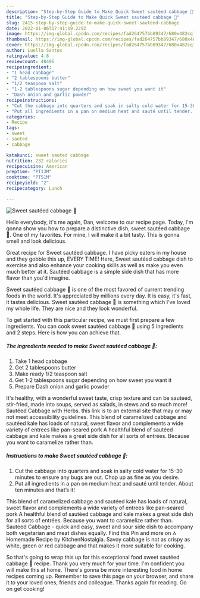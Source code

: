 ```yaml
---
description: "Step-by-Step Guide to Make Quick Sweet sautéed cabbage 🥬"
title: "Step-by-Step Guide to Make Quick Sweet sautéed cabbage 🥬"
slug: 2415-step-by-step-guide-to-make-quick-sweet-sauteed-cabbage
date: 2022-01-06T17:41:19.229Z
image: https://img-global.cpcdn.com/recipes/fad264757bb89347/680x482cq70/sweet-sauteed-cabbage-recipe-main-photo.jpg
thumbnail: https://img-global.cpcdn.com/recipes/fad264757bb89347/680x482cq70/sweet-sauteed-cabbage-recipe-main-photo.jpg
cover: https://img-global.cpcdn.com/recipes/fad264757bb89347/680x482cq70/sweet-sauteed-cabbage-recipe-main-photo.jpg
author: Luella Santos
ratingvalue: 4.8
reviewcount: 48496
recipeingredient:
- "1 head cabbage"
- "2 tablespoons butter"
- "1/2 teaspoon salt"
- "1-2 tablespoons sugar depending on how sweet you want it"
- "Dash onion and garlic powder"
recipeinstructions:
- "Cut the cabbage into quarters and soak in salty cold water for 15-30 minutes to ensure any bugs are out. Chop up as fine as you desire."
- "Put all ingredients in a pan on medium heat and sauté until tender. About ten minutes and that’s it!"
categories:
- Recipe
tags:
- sweet
- sauted
- cabbage

katakunci: sweet sauted cabbage 
nutrition: 232 calories
recipecuisine: American
preptime: "PT13M"
cooktime: "PT51M"
recipeyield: "2"
recipecategory: Lunch

---
```



![Sweet sautéed cabbage 🥬](https://img-global.cpcdn.com/recipes/fad264757bb89347/680x482cq70/sweet-sauteed-cabbage-recipe-main-photo.jpg)

Hello everybody, it's me again, Dan, welcome to our recipe page. Today, I'm gonna show you how to prepare a distinctive dish, sweet sautéed cabbage 🥬. One of my favorites. For mine, I will make it a bit tasty. This is gonna smell and look delicious.

Great recipe for Sweet sautéed cabbage. I have picky eaters in my house and they gobble this up, EVERY TIME! Here, Sweet sautéed cabbage dish to exercise and also enhance your cooking skills as well as make you even much better at it. Sautéed cabbage is a simple side dish that has more flavor than you'd imagine.

Sweet sautéed cabbage 🥬 is one of the most favored of current trending foods in the world. It's appreciated by millions every day. It is easy, it's fast, it tastes delicious. Sweet sautéed cabbage 🥬 is something which I've loved my whole life. They are nice and they look wonderful.


To get started with this particular recipe, we must first prepare a few ingredients. You can cook sweet sautéed cabbage 🥬 using 5 ingredients and 2 steps. Here is how you can achieve that.

<!--inarticleads1-->

##### The ingredients needed to make Sweet sautéed cabbage 🥬:

1. Take 1 head cabbage
1. Get 2 tablespoons butter
1. Make ready 1/2 teaspoon salt
1. Get 1-2 tablespoons sugar depending on how sweet you want it
1. Prepare Dash onion and garlic powder


It's healthy, with a wonderful sweet taste, crisp texture and can be sauteed, stir-fried, made into soups, served as salads, in stews and so much more! Sautéed Cabbage with Herbs. this link is to an external site that may or may not meet accessibility guidelines. This blend of caramelized cabbage and sautéed kale has loads of natural, sweet flavor and complements a wide variety of entrees like pan-seared pork A healthful blend of sautéed cabbage and kale makes a great side dish for all sorts of entrées. Because you want to caramelize rather than. 

<!--inarticleads2-->

##### Instructions to make Sweet sautéed cabbage 🥬:

1. Cut the cabbage into quarters and soak in salty cold water for 15-30 minutes to ensure any bugs are out. Chop up as fine as you desire.
1. Put all ingredients in a pan on medium heat and sauté until tender. About ten minutes and that’s it!


This blend of caramelized cabbage and sautéed kale has loads of natural, sweet flavor and complements a wide variety of entrees like pan-seared pork A healthful blend of sautéed cabbage and kale makes a great side dish for all sorts of entrées. Because you want to caramelize rather than. Sauteed Cabbage - quick and easy, sweet and sour side dish to accompany both vegetarian and meat dishes equally. Find this Pin and more on ⁂ Homemade Recipe by KitchenNostalgia. Savoy cabbage is not as crispy as white, green or red cabbage and that makes it more suitable for cooking. 

So that's going to wrap this up for this exceptional food sweet sautéed cabbage 🥬 recipe. Thank you very much for your time. I'm confident you will make this at home. There's gonna be more interesting food in home recipes coming up. Remember to save this page on your browser, and share it to your loved ones, friends and colleague. Thanks again for reading. Go on get cooking!
